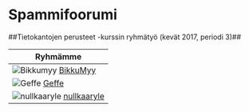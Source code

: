 # Spammifoorumi

##Tietokantojen perusteet -kurssin ryhmätyö (kevät 2017, periodi 3)##

Ryhmämme| 
-----|
![Bikkumyy](https://avatars1.githubusercontent.com/u/21361801?v=3&s=40) [BikkuMyy](https://github.com/BikkuMyy)|
![Geffe](https://avatars3.githubusercontent.com/u/25429430?v=3&s=40) [Geffe](https://github.com/Geffe) |
![nullkaaryle](https://avatars0.githubusercontent.com/u/22505837?v=3&s=100) [nullkaaryle](https://github.com/nullkaaryle)|
